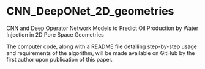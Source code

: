 # CNN_DeepONet_2D_geometries
CNN and Deep Operator Network Models to Predict Oil Production by Water Injection in 2D Pore Space Geometries


The computer code, along with a README file detailing step-by-step usage and requirements of the algorithm, will be made available on GitHub by the first author upon publication of this paper.
